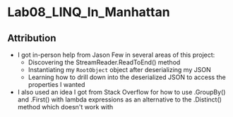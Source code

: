 # Lab08_LINQ_In_Manhattan


## Attribution

* I got in-person help from Jason Few in several areas of this project:
    * Discovering the StreamReader.ReadToEnd() method 
    * Instantiating my `RootObject` object after deserializing my JSON
    * Learning how to drill down into the deserialized JSON to access the properties I wanted
* I also used an idea I got from Stack Overflow for how to use .GroupBy() and .First() with lambda expressions as an alternative to the .Distinct() method which doesn't work with 